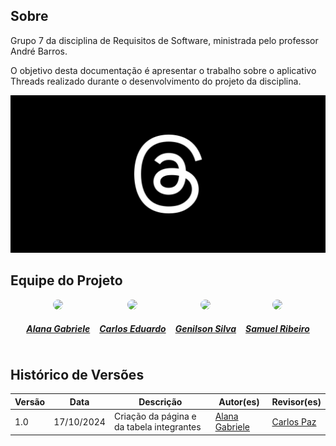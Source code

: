 ## Sobre

Grupo 7 da disciplina de Requisitos de Software, ministrada pelo professor André Barros.

O objetivo desta documentação é apresentar o trabalho sobre o aplicativo Threads realizado durante o desenvolvimento do projeto da disciplina.

![Threads](./thumbnail.png)

## Equipe do Projeto

<center>

<div style="display: flex; flex-direction: row; gap: 15px; flex-wrap: wrap; justify-content: center;" >
    <div>
        <a href="https://github.com/alanagabriele">
                <img style="border-radius: 50%;"         src="https://github.com/alanagabriele.png" width="100px;"/>
                <h5 class="text-center">Alana Gabriele</h5>
        </a>
    </div>
    <div>
        <a href="https://github.com/dudupaz">
                <img style="border-radius: 50%;"         src="https://github.com/dudupaz.png" width="100px;"/>
                <h5 class="text-center">Carlos Eduardo</h5>
        </a>
    </div>
     <div>
        <a href="https://github.com/GenilsonJrs">
                <img style="border-radius: 50%;"         src="https://github.com/GenilsonJrs.png" width="100px;"/>
                <h5 class="text-center">Genilson Silva</h5>
        </a>
    </div>
     <div>
        <a href="https://github.com/SamuelRicosta">
                <img style="border-radius: 50%;"         src="https://github.com/SamuelRicosta.png" width="100px;"/>
                <h5 class="text-center">Samuel Ribeiro</h5>
        </a>
    </div>
   
</div>
    
</center>

## Histórico de Versões

| Versão |    Data    | Descrição                                 | Autor(es)                                          | Revisor(es)                              |
| ------ | :--------: | ----------------------------------------- | -------------------------------------------------- | ---------------------------------------- |
| 1.0    | 17/10/2024 | Criação da página e da tabela integrantes | [Alana Gabriele](https://github.com/alanagabriele) | [Carlos Paz](https://github.com/dudupaz) |
